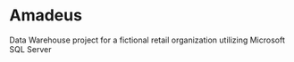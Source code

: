 # Amadeus
Data Warehouse project for a fictional retail organization utilizing Microsoft SQL Server
